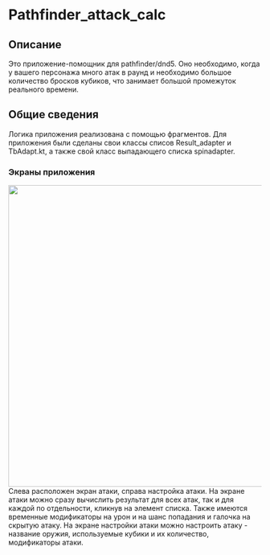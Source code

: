# Pathfinder_attack_calc

## Описание
Это приложениe-помощник для pathfinder/dnd5. 
Оно необходимо, когда у вашего персонажа много атак в раунд и необходимо большое количество бросков кубиков, что занимает большой промежуток реального времени.  

## Общие сведения
Логика приложения реализована с помощью фрагментов.  Для приложения были сделаны свои классы списов Result_adapter и TbAdapt.kt, а также свой класс выпадающего списка spinadapter.

### Экраны приложения 
<img src="https://i.ibb.co/LQMNvV1/Pathfinder-Calc-Screen.png" height=600/>
Слева расположен экран атаки, справа настройка атаки.
На экране атаки можно сразу вычислить результат для всех атак, так и для каждой по отдельности, кликнув на элемент списка. Также имеются временные модификаторы на урон и на шанс попадания и галочка на скрытую атаку.
На экране настройки атаки можно настроить атаку - название оружия, используемые кубики и их количество, модификаторы атаки.
